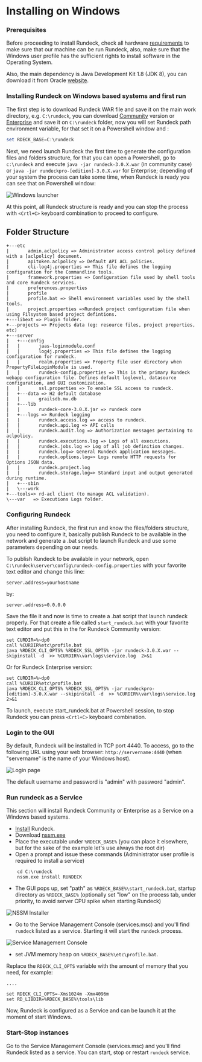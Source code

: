 # Installing on Windows

### Prerequisites

Before proceeding to install Rundeck, check all hardware [requirements](https://docs.rundeck.com/docs/administration/install/system-requirements.html) to make sure that our machine can be run Rundeck, also, make sure that the Windows user profile has the sufficient rights to install software in the Operating System.

Also, the main dependency is Java Development Kit 1.8 (JDK 8), you can download it from Oracle [website](https://www.oracle.com/technetwork/java/javase/downloads/jdk8-downloads-2133151.html).

### Installing Rundeck on Windows based systems and first run

The first step is to download Rundeck WAR file and save it on the main work directory, e.g. `C:\rundeck`, you can download [Community](https://www.rundeck.com/open-source/download) version or [Enterprise](https://download.rundeck.com/) and save it on `C:\rundeck` folder, now you will set Rundeck path environment variable, for that set it on a Powershell window and :

```powershell
set RDECK_BASE=C:\rundeck
```

Next, we need launch Rundeck the first time to generate the configuration files and folders structure, for that you can open a Powershell, go to `c:\rundeck` and execute `java -jar rundeck-3.0.X.war` (in community case) or `java -jar rundeckpro-[edition]-3.0.X.war` for Enterprise; depending of your system the process can take some time, when Rundeck is ready you can see that on Powershell window:

![Windows launcher](~@assets/img/windows-launcher.png)

At this point, all Rundeck structure is ready and you can stop the process with `<Crtl+C>` keyboard combination to proceed to configure.

## Folder Structure

```
+---etc
|       admin.aclpolicy => Administrator access control policy defined with a [aclpolicy] document.
|       apitoken.aclpolicy => Default API ACL policies.
|       cli-log4j.properties => This file defines the logging configuration for the Commandline tools.
|       framework.properties => Configuration file used by shell tools and core Rundeck services.
|       preferences.properties
|       profile
|       profile.bat => Shell environment variables used by the shell tools.
|       project.properties =>Rundeck project configuration file when using Filsystem based project defintions.
+---libext => Plugin folder.
+---projects => Projects data (eg: resource files, project properties, etc)
+---server
|   +---config
|   |       jaas-loginmodule.conf
|   |       log4j.properties => This file defines the logging configuration for rundeck.
|   |       realm.properties => Property file user directory when PropertyFileLoginModule is used.
|   |       rundeck-config.properties => This is the primary Rundeck webapp configuration file. Defines default loglevel, datasource configuration, and GUI customization.
|   |       ssl.properties => To enable SSL access to rundeck.
|   +---data => H2 default database
|   |       grailsdb.mv.db
|   +---lib
|   |       rundeck-core-3.0.X.jar => rundeck core
|   +---logs => Rundeck logging
|   |       rundeck.access.log => access to rundeck.
|   |       rundeck.api.log => API calls
|   |       rundeck.audit.log => Authorization messages pertaining to aclpolicy.
|   |       rundeck.executions.log => Logs of all executions.
|   |       rundeck.jobs.log => Log of all job definition changes.
|   |       rundeck.log=> General Rundeck application messages.
|   |       rundeck.options.log=> Logs remote HTTP requests for Options JSON data.
|   |       rundeck.project.log
|   |       rundeck.storage.log=> Standard input and output generated during runtime.
|   +---sbin
|   \---work
+---tools=> rd-acl client (to manage ACL validation).
\---var   => Executions Logs folder.
```

### Configuring Rundeck

After installing Rundeck, the first run and know the files/folders structure, you need to configure it, basically publish Rundeck to be available in the network and generate a .bat script to launch Rundeck and use some parameters depending on our needs.

To publish Rundeck to be available in your network, open `C:\rundeck\server\config\rundeck-config.properties` with your favorite text editor and change this line:

```properties
server.address=yourhostname
```

by:

```properties
server.address=0.0.0.0
```

Save the file it and now is time to create a .bat script that launch rundeck properly. For that create a file called `start_rundeck.bat` with your favorite text editor and put this in the for Rundeck Community version:

```batch
set CURDIR=%~dp0
call %CURDIR%etc\profile.bat
java %RDECK_CLI_OPTS% %RDECK_SSL_OPTS% -jar rundeck-3.0.X.war --skipinstall -d  >> %CURDIR%\var\logs\service.log  2>&1
```

Or for Rundeck Enterprise version:

```batch
set CURDIR=%~dp0
call %CURDIR%etc\profile.bat
java %RDECK_CLI_OPTS% %RDECK_SSL_OPTS% -jar rundeckpro-[edition]-3.0.X.war --skipinstall -d  >> %CURDIR%\var\logs\service.log  2>&1
```

To launch, execute start_rundeck.bat at Powershell session, to stop Rundeck you can press `<Crtl+C>` keyboard combination.

### Login to the GUI

By default, Rundeck will be installed in TCP port 4440. To access, go to the following URL using your web browser: `http://servername:4440` (when "servername" is the name of your Windows host).

![Login page](~@assets/img/login-page.png)

The default username and password is "admin" with password "admin".

### Run rundeck as a Service

This section will install Rundeck Community or Enterprise as a Service on a Windows based systems.

- [Install](#installing-rundeck-on-windows-systems-and-first-run) Rundeck.
- Download [nssm.exe](http://nssm.cc/)
- Place the executable under `%RDECK_BASE%` (you can place it elsewhere, but for the sake of the example let's use always the root dir)
- Open a prompt and issue these commands (Administrator user profile is required to install a service)

```batch
    cd C:\rundeck
    nssm.exe install RUNDECK
```

- The GUI pops up, set "path" as `%RDECK_BASE%\start_rundeck.bat`, startup directory as `%RDECK_BASE%` (optionally set "low" on the process tab, under priority, to avoid server CPU spike when starting Rundeck)

![NSSM Installer](~@assets/img/nssm-installer.png)

- Go to the Service Management Console (services.msc) and you'll find `rundeck` listed as a service. Starting it will start the `rundeck` process.

![Service Management Console](~@assets/img/service-management-console.png)

- set JVM memory heap on `%RDECK_BASE%\etc\profile.bat`.

Replace the `RDECK_CLI_OPTS` variable with the amount of memory that you need, for example:

```batch
....

set RDECK_CLI_OPTS=-Xms1024m -Xmx4096m
set RD_LIBDIR=%RDECK_BASE%\tools\lib
```

Now, Rundeck is configured as a Service and can be launch it at the moment of start Windows.

### Start-Stop instances

Go to the Service Management Console (services.msc) and you'll find Rundeck listed as a service. You can start, stop or restart `rundeck` service.
